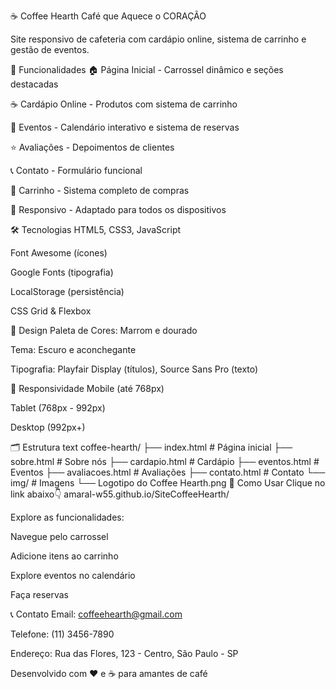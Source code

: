 ☕ Coffee Hearth
Café que Aquece o CORAÇÃO

Site responsivo de cafeteria com cardápio online, sistema de carrinho e gestão de eventos.

🚀 Funcionalidades
🏠 Página Inicial - Carrossel dinâmico e seções destacadas

☕ Cardápio Online - Produtos com sistema de carrinho

🎪 Eventos - Calendário interativo e sistema de reservas

⭐ Avaliações - Depoimentos de clientes

📞 Contato - Formulário funcional

🛒 Carrinho - Sistema completo de compras

📱 Responsivo - Adaptado para todos os dispositivos

🛠️ Tecnologias
HTML5, CSS3, JavaScript

Font Awesome (ícones)

Google Fonts (tipografia)

LocalStorage (persistência)

CSS Grid & Flexbox

🎨 Design
Paleta de Cores: Marrom e dourado

Tema: Escuro e aconchegante

Tipografia: Playfair Display (títulos), Source Sans Pro (texto)

📱 Responsividade
Mobile (até 768px)

Tablet (768px - 992px)

Desktop (992px+)

🗂️ Estrutura
text
coffee-hearth/
├── index.html          # Página inicial
├── sobre.html          # Sobre nós
├── cardapio.html       # Cardápio
├── eventos.html        # Eventos
├── avaliacoes.html     # Avaliações
├── contato.html        # Contato
└── img/               # Imagens
    └── Logotipo do Coffee Hearth.png
🚀 Como Usar
Clique no link abaixo👇
amaral-w55.github.io/SiteCoffeeHearth/

Explore as funcionalidades:

Navegue pelo carrossel

Adicione itens ao carrinho

Explore eventos no calendário

Faça reservas

📞 Contato
Email: coffeehearth@gmail.com

Telefone: (11) 3456-7890

Endereço: Rua das Flores, 123 - Centro, São Paulo - SP

Desenvolvido com ❤️ e ☕ para amantes de café



